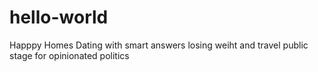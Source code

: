 # hello-world
Happpy Homes
Dating with smart answers
losing weiht and travel
public stage for opinionated politics
